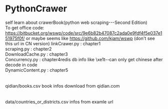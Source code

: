 # PythonCrawer
self learn about crawerBook(python web scraping---Second Edition)<br>
To get office code:<br>
https://bitbucket.org/wswp/code/src/9e6b82b47087c2ada0e9fdf4f5e037e151975f0f/
or maybe seems like https://github.com/kjam/wswp (don't see this url in CN version)
linkCrawer.py       : chapter1<br>
scraping.py         : chapter2<br>
DownloadCache.py    : chapter3<br>
Concurrency.py      : chapter4<tr>redis db info like \xe1t--can only get chinese after decode in code<br>
DynamicContent.py   : chapter5
<br>
<br>
<br>
qidian/books.csv
  book infos download from qidian.com
<br>
<br>
<br>
data/countries_or_districts.csv
  infos from examle url
